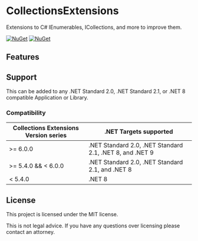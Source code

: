 # CollectionsExtensions

Extensions to C# IEnumerables, ICollections, and more to improve them.

[![NuGet](https://img.shields.io/nuget/v/AlastairLundy.Extensions.Collections.svg)](https://www.nuget.org/packages/AlastairLundy.Extensions.Collections/) 
[![NuGet](https://img.shields.io/nuget/dt/AlastairLundy.Extensions.Collections.svg)](https://www.nuget.org/packages/AlastairLundy.Extensions.Collections/)

## Features


## Support 
This can be added to any .NET Standard 2.0, .NET Standard 2.1, or .NET 8 compatible Application or Library.


### Compatibility 


| Collections Extensions Version series | .NET Targets supported                                   | 
|---------------------------------------|----------------------------------------------------------|
| >= 6.0.0                              | .NET Standard 2.0, .NET Standard 2.1, .NET 8, and .NET 9 |
| >= 5.4.0 && < 6.0.0                   | .NET Standard 2.0, .NET Standard 2.1, and .NET 8         |
| < 5.4.0                               | .NET 8                                                   |

## License
This project is licensed under the MIT license.

This is not legal advice. If you have any questions over licensing please contact an attorney.
